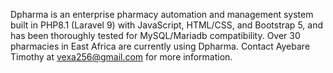 Dpharma is an enterprise pharmacy automation and management system built in PHP8.1 (Laravel 9) with JavaScript, HTML/CSS, and Bootstrap 5, and has been thoroughly tested for MySQL/Mariadb compatibility. Over 30 pharmacies in East Africa are currently using Dpharma. Contact Ayebare Timothy at vexa256@gmail.com for more information.